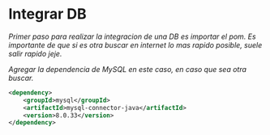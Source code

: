 # Integrar DB

<p>
    <em>Primer paso para realizar la integracion de una DB es importar el pom. Es importante de que si es otra buscar en internet lo mas rapido posible, suele salir rapido jeje.</em>
</p>


<em>Agregar la dependencia de MySQL en este caso, en caso que sea otra buscar.</em>
```xml
<dependency>
    <groupId>mysql</groupId>
    <artifactId>mysql-connector-java</artifactId>
    <version>8.0.33</version>
</dependency>
```
